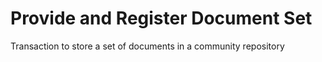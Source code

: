 # Provide and Register Document Set
Transaction to store a set of documents in a community repository
